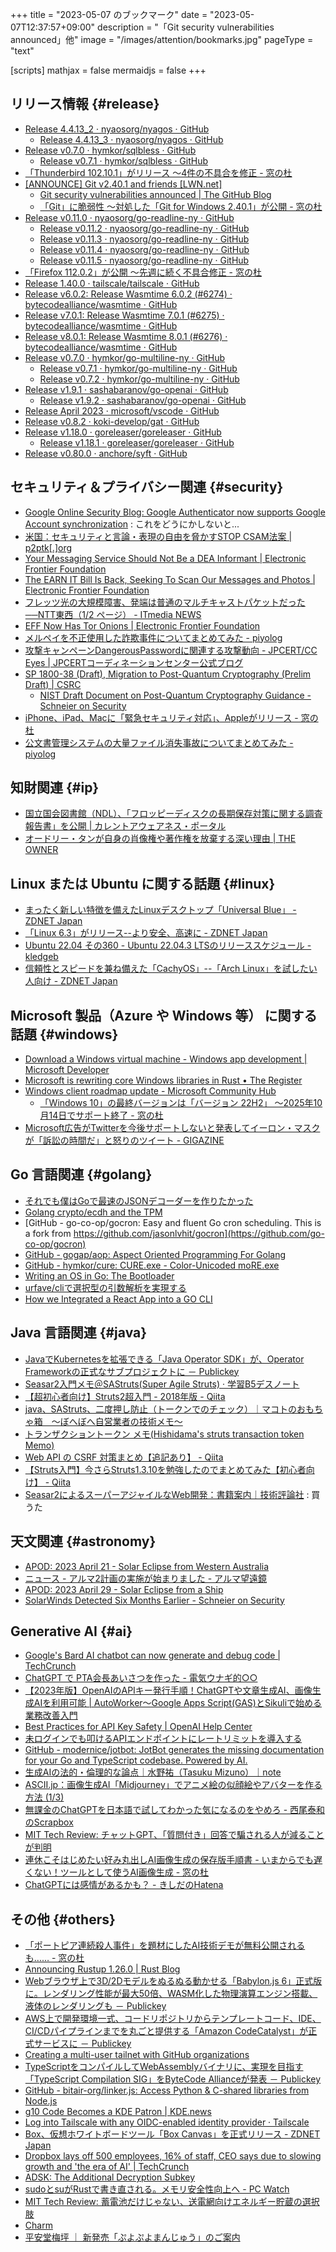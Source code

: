 +++
title = "2023-05-07 のブックマーク"
date =  "2023-05-07T12:37:57+09:00"
description = "「Git security vulnerabilities announced」他"
image = "/images/attention/bookmarks.jpg"
pageType = "text"

[scripts]
  mathjax = false
  mermaidjs = false
+++

## リリース情報 {#release}

- [Release 4.4.13_2 · nyaosorg/nyagos · GitHub](https://github.com/nyaosorg/nyagos/releases/tag/4.4.13_2)
  - [Release 4.4.13_3 · nyaosorg/nyagos · GitHub](https://github.com/nyaosorg/nyagos/releases/tag/4.4.13_3)
- [Release v0.7.0 · hymkor/sqlbless · GitHub](https://github.com/hymkor/sqlbless/releases/tag/v0.7.0)
  - [Release v0.7.1 · hymkor/sqlbless · GitHub](https://github.com/hymkor/sqlbless/releases/tag/v0.7.1)
- [「Thunderbird 102.10.1」がリリース ～4件の不具合を修正 - 窓の杜](https://forest.watch.impress.co.jp/docs/news/1496393.html)
- [[ANNOUNCE] Git v2.40.1 and friends [LWN.net]](https://lwn.net/ml/git/xmqqa5yv3n93.fsf@gitster.g/)
  - [Git security vulnerabilities announced | The GitHub Blog](https://github.blog/2023-04-25-git-security-vulnerabilities-announced-4/)
  - [「Git」に脆弱性 ～対処した「Git for Windows 2.40.1」が公開 - 窓の杜](https://forest.watch.impress.co.jp/docs/news/1496649.html)
- [Release v0.11.0 · nyaosorg/go-readline-ny · GitHub](https://github.com/nyaosorg/go-readline-ny/releases/tag/v0.11.0)
  - [Release v0.11.2 · nyaosorg/go-readline-ny · GitHub](https://github.com/nyaosorg/go-readline-ny/releases/tag/v0.11.2)
  - [Release v0.11.3 · nyaosorg/go-readline-ny · GitHub](https://github.com/nyaosorg/go-readline-ny/releases/tag/v0.11.3)
  - [Release v0.11.4 · nyaosorg/go-readline-ny · GitHub](https://github.com/nyaosorg/go-readline-ny/releases/tag/v0.11.4)
  - [Release v0.11.5 · nyaosorg/go-readline-ny · GitHub](https://github.com/nyaosorg/go-readline-ny/releases/tag/v0.11.5)
- [「Firefox 112.0.2」が公開 ～先週に続く不具合修正 - 窓の杜](https://forest.watch.impress.co.jp/docs/news/1496713.html)
- [Release 1.40.0 · tailscale/tailscale · GitHub](https://github.com/tailscale/tailscale/releases/tag/v1.40.0)
- [Release v6.0.2: Release Wasmtime 6.0.2 (#6274) · bytecodealliance/wasmtime · GitHub](https://github.com/bytecodealliance/wasmtime/releases/tag/v6.0.2)
- [Release v7.0.1: Release Wasmtime 7.0.1 (#6275) · bytecodealliance/wasmtime · GitHub](https://github.com/bytecodealliance/wasmtime/releases/tag/v7.0.1)
- [Release v8.0.1: Release Wasmtime 8.0.1 (#6276) · bytecodealliance/wasmtime · GitHub](https://github.com/bytecodealliance/wasmtime/releases/tag/v8.0.1)
- [Release v0.7.0 · hymkor/go-multiline-ny · GitHub](https://github.com/hymkor/go-multiline-ny/releases/tag/v0.7.0)
  - [Release v0.7.1 · hymkor/go-multiline-ny · GitHub](https://github.com/hymkor/go-multiline-ny/releases/tag/v0.7.1)
  - [Release v0.7.2 · hymkor/go-multiline-ny · GitHub](https://github.com/hymkor/go-multiline-ny/releases/tag/v0.7.2)
- [Release v1.9.1 · sashabaranov/go-openai · GitHub](https://github.com/sashabaranov/go-openai/releases/tag/v1.9.1)
  - [Release v1.9.2 · sashabaranov/go-openai · GitHub](https://github.com/sashabaranov/go-openai/releases/tag/v1.9.2)
- [Release April 2023 · microsoft/vscode · GitHub](https://github.com/microsoft/vscode/releases/tag/1.78.0)
- [Release v0.8.2 · koki-develop/gat · GitHub](https://github.com/koki-develop/gat/releases/tag/v0.8.2)
- [Release v1.18.0 · goreleaser/goreleaser · GitHub](https://github.com/goreleaser/goreleaser/releases/tag/v1.18.0)
  - [Release v1.18.1 · goreleaser/goreleaser · GitHub](https://github.com/goreleaser/goreleaser/releases/tag/v1.18.1)
- [Release v0.80.0 · anchore/syft · GitHub](https://github.com/anchore/syft/releases/tag/v0.80.0)

## セキュリティ＆プライバシー関連 {#security}

- [Google Online Security Blog: Google Authenticator now supports Google Account synchronization](https://security.googleblog.com/2023/04/google-authenticator-now-supports.html) : これをどうにかしないと...
- [米国：セキュリティと言論・表現の自由を脅かすSTOP CSAM法案 | p2ptk[.]org](https://p2ptk.org/freedom-of-speech/4412)
- [Your Messaging Service Should Not Be a DEA Informant | Electronic Frontier Foundation](https://www.eff.org/deeplinks/2023/04/your-messaging-service-should-not-be-dea-informant)
- [The EARN IT Bill Is Back, Seeking To Scan Our Messages and Photos | Electronic Frontier Foundation](https://www.eff.org/deeplinks/2023/04/earn-it-bill-back-again-seeking-scan-our-messages-and-photos)
- [フレッツ光の大規模障害、発端は普通のマルチキャストパケットだった──NTT東西（1/2 ページ） - ITmedia NEWS](https://www.itmedia.co.jp/news/articles/2304/28/news182.html)
- [EFF Now Has Tor Onions | Electronic Frontier Foundation](https://www.eff.org/deeplinks/2023/04/eff-now-has-tor-onions)
- [メルペイを不正使用した詐欺事件についてまとめてみた - piyolog](https://piyolog.hatenadiary.jp/entry/2023/05/02/004654)
- [攻撃キャンペーンDangerousPasswordに関連する攻撃動向 - JPCERT/CC Eyes | JPCERTコーディネーションセンター公式ブログ](https://blogs.jpcert.or.jp/ja/2023/05/dangerouspassword.html)
- [SP 1800-38 (Draft), Migration to Post-Quantum Cryptography (Prelim Draft) | CSRC](https://csrc.nist.gov/publications/detail/sp/1800-38/draft)
  - [NIST Draft Document on Post-Quantum Cryptography Guidance - Schneier on Security](https://www.schneier.com/blog/archives/2023/05/nist-draft-document-on-post-quantum-cryptography-guidance.html)
- [iPhone、iPad、Macに「緊急セキュリティ対応」、Appleがリリース - 窓の杜](https://forest.watch.impress.co.jp/docs/news/1498028.html)
- [公文書管理システムの大量ファイル消失事故についてまとめてみた - piyolog](https://piyolog.hatenadiary.jp/entry/2023/05/06/014208)

## 知財関連 {#ip}

- [国立国会図書館（NDL）、「フロッピーディスクの長期保存対策に関する調査報告書」を公開 | カレントアウェアネス・ポータル](https://current.ndl.go.jp/car/180723)
- [オードリー・タンが自身の肖像権や著作権を放棄する深い理由 | THE OWNER](https://the-owner.jp/archives/13325)

## Linux または Ubuntu に関する話題 {#linux}

- [まったく新しい特徴を備えたLinuxデスクトップ「Universal Blue」 - ZDNET Japan](https://japan.zdnet.com/article/35202842/)
- [「Linux 6.3」がリリース--より安全、高速に - ZDNET Japan](https://japan.zdnet.com/article/35203093/)
- [Ubuntu 22.04 その360 - Ubuntu 22.04.3 LTSのリリーススケジュール - kledgeb](https://kledgeb.blogspot.com/2023/04/ubuntu-2204-360-ubuntu-22043-lts.html)
- [信頼性とスピードを兼ね備えた「CachyOS」--「Arch Linux」を試したい人向け - ZDNET Japan](https://japan.zdnet.com/article/35203162/)

## Microsoft 製品（Azure や Windows 等） に関する話題 {#windows}

- [Download a Windows virtual machine - Windows app development | Microsoft Developer](https://developer.microsoft.com/en-us/windows/downloads/virtual-machines/)
- [Microsoft is rewriting core Windows libraries in Rust • The Register](https://www.theregister.com/2023/04/27/microsoft_windows_rust/)
- [Windows client roadmap update - Microsoft Community Hub](https://techcommunity.microsoft.com/t5/windows-it-pro-blog/windows-client-roadmap-update/ba-p/3805227)
  - [「Windows 10」の最終バージョンは「バージョン 22H2」 ～2025年10月14日でサポート終了 - 窓の杜](https://forest.watch.impress.co.jp/docs/news/1497257.html)
- [Microsoft広告がTwitterを今後サポートしないと発表してイーロン・マスクが「訴訟の時間だ」と怒りのツイート - GIGAZINE](https://gigazine.net/news/20230420-microsoft-drops-twitter-from-ad-platform/)

## Go 言語関連 {#golang}

- [それでも僕はGoで最速のJSONデコーダーを作りたかった](https://zenn.dev/sugawarayuuta/articles/2a5a3cb3f9a504)
- [Golang crypto/ecdh and the TPM](https://linderud.dev/blog/golang-crypto/ecdh-and-the-tpm/)
- [GitHub - go-co-op/gocron: Easy and fluent Go cron scheduling. This is a fork from https://github.com/jasonlvhit/gocron](https://github.com/go-co-op/gocron)
- [GitHub - gogap/aop: Aspect Oriented Programming For Golang](https://github.com/gogap/aop)
- [GitHub - hymkor/cure: CURE.exe - Color-Unicoded moRE.exe](https://github.com/hymkor/cure)
- [Writing an OS in Go: The Bootloader](https://totallygamerjet.hashnode.dev/writing-an-os-in-go-the-bootloader)
- [urfave/cliで選択型の引数解析を実現する](https://zenn.dev/thaim/articles/2023-04-go-urfavecli-choiceflag)
- [How we Integrated a React App into a GO CLI](https://www.plural.sh/blog/how-we-integrated-a-react-app-into-a-go-cli/)

## Java  言語関連 {#java}

- [JavaでKubernetesを拡張できる「Java Operator SDK」が、Operator Frameworkの正式なサブプロジェクトに － Publickey](https://www.publickey1.jp/blog/23/javakubernetesjava_operator_sdkoperator_framework.html)
- [Seasar2入門メモ＠SAStruts(Super Agile Struts) · 学習B5デスノート](https://fernweh.jp/b/seasar2-sastruts/)
- [【超初心者向け】Struts2超入門 - 2018年版 - Qiita](https://qiita.com/tarosa0001/items/889faa2ab5853005f26b)
- [java、SAStruts、二度押し防止（トークンでのチェック）｜マコトのおもちゃ箱　～ぼへぼへ自営業者の技術メモ～](http://piyopiyocs.blog115.fc2.com/blog-entry-228.html)
- [トランザクショントークン メモ(Hishidama's struts transaction token Memo)](http://www.ne.jp/asahi/hishidama/home/tech/struts/ttoken.html)
- [Web API の CSRF 対策まとめ【追記あり】 - Qiita](https://qiita.com/okamoai/items/044c03680766f0609d41)
- [【Struts入門】今さらStruts1.3.10を勉強したのでまとめてみた【初心者向け】 - Qiita](https://qiita.com/ebichan_88/items/aaae17e72d068517f33f)
- [Seasar2によるスーパーアジャイルなWeb開発：書籍案内｜技術評論社](https://gihyo.jp/book/2008/978-4-7741-3436-9) : 買うた

## 天文関連 {#astronomy}

- [APOD: 2023 April 21 - Solar Eclipse from Western Australia](https://apod.nasa.gov/apod/ap230421.html)
- [ニュース - アルマ2計画の実施が始まりました  - アルマ望遠鏡](https://alma-telescope.jp/news/alma2-project-202304)
- [APOD: 2023 April 29 - Solar Eclipse from a Ship](https://apod.nasa.gov/apod/ap230429.html)
- [SolarWinds Detected Six Months Earlier - Schneier on Security](https://www.schneier.com/blog/archives/2023/05/solarwinds-detected-six-months-earlier.html)

## Generative AI {#ai}

- [Google's Bard AI chatbot can now generate and debug code | TechCrunch](https://techcrunch.com/2023/04/21/googles-bard-ai-chatbot-can-now-generate-and-debug-code/)
- [ChatGPT で PTA会長あいさつを作った - 電気ウナギ的○○](https://blog.netandfield.com/shar/2023/04/chatgpt-pta.html)
- [【2023年版】OpenAIのAPIキー発行手順！ChatGPTや文章生成AI、画像生成AIを利用可能 | AutoWorker〜Google Apps Script(GAS)とSikuliで始める業務改善入門](https://auto-worker.com/blog/?p=6988)
- [Best Practices for API Key Safety | OpenAI Help Center](https://help.openai.com/en/articles/5112595-best-practices-for-api-key-safety)
- [未ログインでも叩けるAPIエンドポイントにレートリミットを導入する](https://zenn.dev/catnose99/articles/9183c86d3558e5)
- [GitHub - modernice/jotbot: JotBot generates the missing documentation for your Go and TypeScript codebase. Powered by AI.](https://github.com/modernice/jotbot)
- [生成AIの法的・倫理的な論点｜水野祐（Tasuku Mizuno）｜note](https://note.com/tasukumizuno/n/nbd4f7bbeedeb)
- [ASCII.jp：画像生成AI「Midjourney」でアニメ絵の似顔絵やアバターを作る方法 (1/3)](https://ascii.jp/elem/000/004/134/4134143/)
- [無課金のChatGPTを日本語で試してわかった気になるのをやめろ - 西尾泰和のScrapbox](https://scrapbox.io/nishio/%E7%84%A1%E8%AA%B2%E9%87%91%E3%81%AEChatGPT%E3%82%92%E6%97%A5%E6%9C%AC%E8%AA%9E%E3%81%A7%E8%A9%A6%E3%81%97%E3%81%A6%E3%82%8F%E3%81%8B%E3%81%A3%E3%81%9F%E6%B0%97%E3%81%AB%E3%81%AA%E3%82%8B%E3%81%AE%E3%82%92%E3%82%84%E3%82%81%E3%82%8D)
- [MIT Tech Review: チャットGPT、「質問付き」回答で騙される人が減ることが判明](https://www.technologyreview.jp/s/305661/a-chatbot-that-asks-questions-could-help-you-spot-when-it-makes-no-sense/)
- [連休こそはじめたい好み丸出しAI画像生成の保存版手順書 - いまからでも遅くない！ツールとして使うAI画像生成 - 窓の杜](https://forest.watch.impress.co.jp/docs/shseri/toolsd/1497610.html)
- [ChatGPTには感情があるかも？ - きしだのHatena](https://nowokay.hatenablog.com/entry/2023/04/21/060243)

## その他 {#others}

- [「ポートピア連続殺人事件」を題材にしたAI技術デモが無料公開されるも…… - 窓の杜](https://forest.watch.impress.co.jp/docs/news/1496069.html)
- [Announcing Rustup 1.26.0 | Rust Blog](https://blog.rust-lang.org/2023/04/25/Rustup-1.26.0.html)
- [Webブラウザ上で3D/2Dモデルをぬるぬる動かせる「Babylon.js 6」正式版に。レンダリング性能が最大50倍、WASM化した物理演算エンジン搭載、液体のレンダリングも － Publickey](https://www.publickey1.jp/blog/23/web3d2dbabylonjs_650wasm.html)
- [AWS上で開発環境一式、コードリポジトリからテンプレートコード、IDE、CI/CDパイプラインまでを丸ごと提供する「Amazon CodeCatalyst」が正式サービスに － Publickey](https://www.publickey1.jp/blog/23/awsidecicdamazon_codecatalyst.html)
- [Creating a multi-user tailnet with GitHub organizations](https://tailscale.dev/blog/multi-user-tailnet-github-orgs)
- [TypeScriptをコンパイルしてWebAssemblyバイナリに、実現を目指す「TypeScript Compilation SIG」をByteCode Allianceが発表 － Publickey](https://www.publickey1.jp/blog/23/typescriptwebassemblytypescript_compilation_sigbytecode_alliance.html)
- [GitHub - bitair-org/linker.js: Access Python & C-shared libraries from Node.js](https://github.com/bitair-org/linker.js)
- [g10 Code Becomes a KDE Patron | KDE.news](https://dot.kde.org/2023/04/25/g10-code-becomes-kde-patron)
- [Log into Tailscale with any OIDC-enabled identity provider · Tailscale](https://tailscale.com/blog/custom-oidc-enterprise/)
- [Box、仮想ホワイトボードツール「Box Canvas」を正式リリース - ZDNET Japan](https://japan.zdnet.com/article/35203185/)
- [Dropbox lays off 500 employees, 16% of staff, CEO says due to slowing growth and 'the era of AI' | TechCrunch](https://techcrunch.com/2023/04/27/dropbox-lays-off-500-employees-16-of-staff-ceo-says-due-to-slowing-growth-and-the-era-of-ai/)
- [ADSK: The Additional Decryption Subkey](https://gnupg.org/blog/20230321-adsk.html)
- [sudoとsuがRustで書き直される。メモリ安全性向上へ  - PC Watch](https://pc.watch.impress.co.jp/docs/news/1498034.html)
- [MIT Tech Review: 蓄電池だけじゃない、送電網向けエネルギー貯蔵の選択肢](https://www.technologyreview.jp/s/301136/these-companies-want-to-go-beyond-batteries-to-store-energy/)
- [Charm](https://charm.sh/)
- [平安堂梅坪 ｜   新発売「ぷよぷよまんじゅう」のご案内](https://www.umetsubo.com/archives/20642)

<!-- eof -->
